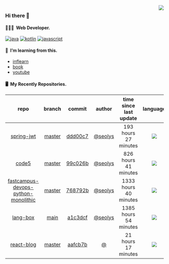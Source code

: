 <img align="right" src="https://github-readme-stats.vercel.app/api?username=seolys&show_icons=true&hide_title=true" />

### Hi there 👋

#### 🧑🏻‍💻&nbsp;&nbsp;Web Developer.


[![java](http://img.shields.io/badge/-java-black?style=flat-square&logo=)](#)
[![kotlin](http://img.shields.io/badge/-kotlin-gray?style=flat-square&logo=)](#)
[![javascript](http://img.shields.io/badge/-javascript-darkgray?style=flat-square&logo=)](#)

<!--
**seolys/seolys** is a ✨ _special_ ✨ repository because its `README.md` (this file) appears on your GitHub profile.

Here are some ideas to get you started:

- 🔭 I’m currently working on ...
- 🌱 I’m currently learning ...
- 👯 I’m looking to collaborate on ...
- 🤔 I’m looking for help with ...
- 💬 Ask me about ...
- 📫 How to reach me: ...
- 😄 Pronouns: ...
- ⚡ Fun fact: ...
-->

#### 🌱&nbsp;&nbsp;I’m learning from this.

- [inflearn](https://github.com/seolys/TIL/blob/master/inflearn/inflearn.md)
- [book](https://github.com/seolys/TIL/blob/master/book/book.md)
- [youtube](https://github.com/seolys/TIL/blob/master/youtube/youtube.md)

#### 🖥&nbsp;&nbsp;My Recently Repositories.

| repo | branch | commit | author | time since last update | language |
|:---:|:---:|:---:|:---:|:---:|:---:|
| [spring-jwt](https://github.com/seolys/spring-jwt) | [master](https://github.com/seolys/spring-jwt/tree/master) |[ddd00c7](https://github.com/seolys/spring-jwt/commit/ddd00c7e53f6e821cfc04d01968392e10b5fc509) | [@seolys](https://github.com/seolys) |193 hours 27 minutes | ![](https://img.shields.io/badge/language-Kotlin-default.svg?style=flat-square)|
| [code5](https://github.com/seolys/code5) | [master](https://github.com/seolys/code5/tree/master) |[99c026b](https://github.com/seolys/code5/commit/99c026ba7113646958d4217791f5fd2f4fb92efb) | [@seolys](https://github.com/seolys) |826 hours 41 minutes | ![](https://img.shields.io/badge/language-Java-default.svg?style=flat-square)|
| [fastcampus-devops-python-monolithic](https://github.com/seolys/fastcampus-devops-python-monolithic) | [master](https://github.com/seolys/fastcampus-devops-python-monolithic/tree/master) |[768792b](https://github.com/seolys/fastcampus-devops-python-monolithic/commit/768792b9c27846fe602dc3f93dc9970327190d4e) | [@seolys](https://github.com/seolys) |1333 hours 40 minutes | ![](https://img.shields.io/badge/language-Python-default.svg?style=flat-square)|
| [lang-box](https://github.com/seolys/lang-box) | [main](https://github.com/seolys/lang-box/tree/main) |[a1c3dcf](https://github.com/seolys/lang-box/commit/a1c3dcfa233422f8126e3bb1367e5b2a2deb3a51) | [@seolys](https://github.com/seolys) |1385 hours 54 minutes | ![](https://img.shields.io/badge/language-JavaScript-default.svg?style=flat-square)|
| [react-blog](https://github.com/seolys/react-blog) | [master](https://github.com/seolys/react-blog/tree/master) |[aafcb7b](https://github.com/seolys/react-blog/commit/aafcb7bb5767ea5b743cdead22c26054a22fe734) | [@]() |21 hours 17 minutes | ![](https://img.shields.io/badge/language-JavaScript-default.svg?style=flat-square)|


<!--
[![Tech Blog Badge](http://img.shields.io/badge/-Tech%20blog-black?style=flat-square&logo=github&link=https://zzsza.github.io/)](https://zzsza.github.io/) 
[![Linkedin Badge](https://img.shields.io/badge/-LinkedIn-blue?style=flat-square&logo=Linkedin&logoColor=white&link=https://www.linkedin.com/in/seong-yun-byeon-8183a8113/)](https://www.linkedin.com/in/seong-yun-byeon-8183a8113/) 
[![Youtube Badge](https://img.shields.io/badge/Youtube-ff0000?style=flat-square&logo=youtube&link=https://www.youtube.com/c/kyleschool)](https://www.youtube.com/c/kyleschool) 
[![Facebook Badge](https://img.shields.io/badge/-Facebook-1877f2?style=flat-square&logo=facebook&logoColor=white&link=https://www.facebook.com/zzsza)](https://www.facebook.com/zzsza) 
[![Instagram Badge](https://img.shields.io/badge/-Instagram-dd2a7b?style=flat-square&logo=instagram&logoColor=white&link=https://www.instagram.com/data.scientist/)](https://www.instagram.com/data.scientist/) 
[![Gmail Badge](https://img.shields.io/badge/-Gmail-d14836?style=flat-square&logo=Gmail&logoColor=white&link=mailto:snugyun01@gmail.com)](mailto:snugyun01@gmail.com)
-->
